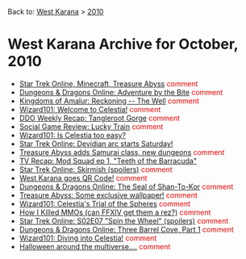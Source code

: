 Back to: [West Karana](/posts/westkarana.md) > [2010](/posts/2010/westkarana.md)
# West Karana Archive for October, 2010

* [Star Trek Online, Minecraft, Treasure Abyss](5674.md) <span style="color:red;">comment</span>
* [Dungeons & Dragons Online: Adventure by the Bite](5682.md) <span style="color:red;">comment</span>
* [Kingdoms of Amalur: Reckoning -- The Well](5685.md) <span style="color:red;">comment</span>
* [Wizard101: Welcome to Celestia!](5688.md) <span style="color:red;">comment</span>
* [DDO Weekly Recap: Tangleroot Gorge](5693.md) <span style="color:red;">comment</span>
* [Social Game Review: Lucky Train](5697.md) <span style="color:red;">comment</span>
* [Wizard101: Is Celestia too easy?](5701.md) <span style="color:red;"></span>
* [Star Trek Online: Devidian arc starts Saturday!](5706.md) <span style="color:red;"></span>
* [Treasure Abyss adds Samurai class, new dungeons](5711.md) <span style="color:red;">comment</span>
* [TV Recap: Mod Squad ep 1, "Teeth of the Barracuda"](5360.md) <span style="color:red;"></span>
* [Star Trek Online: Skirmish (spoilers)](5725.md) <span style="color:red;">comment</span>
* [West Karana goes QR Code!](5732.md) <span style="color:red;">comment</span>
* [Dungeons & Dragons Online: The Seal of Shan-To-Kor](5757.md) <span style="color:red;">comment</span>
* [Treasure Abyss: Some exclusive wallpaper!](5761.md) <span style="color:red;">comment</span>
* [Wizard101: Celestia's Trial of the Spheres](5765.md) <span style="color:red;">comment</span>
* [How I Killed MMOs (can FFXIV get them a rez?)](5754.md) <span style="color:red;">comment</span>
* [Star Trek Online: S02E07 "Spin the Wheel" (spoilers)](5775.md) <span style="color:red;">comment</span>
* [Dungeons & Dragons Online: Three Barrel Cove, Part 1](5780.md) <span style="color:red;">comment</span>
* [Wizard101: Diving into Celestia!](5783.md) <span style="color:red;">comment</span>
* [Halloween around the multiverse....](5786.md) <span style="color:red;">comment</span>
